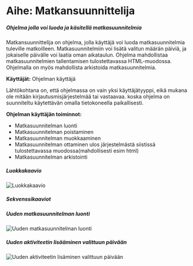 # Aihe: Matkansuunnittelija
##### Ohjelma jolla voi luoda ja käsitellä matkasuunnitelmia

Matkansuunnittelija on ohjelma, jolla käyttäjä voi luoda matkasuunnitelmia tuleville matkoilleen. Matkasuunnitelmiin voi lisätä valitun määrän päiviä, ja jokaiselle päivälle voi laatia oman aikataulun. Ohjelma mahdollistaa matkasuunnitelmien tallentamisen tulostettavassa HTML-muodossa. Ohjelmalla on myös mahdollista arkistoida matkasuunnitelmia.

**Käyttäjät:** Ohjelman käyttäjä

Lähtökohtana on, että ohjelmassa on vain yksi käyttäjätyyppi, eikä mukana ole mitään kirjautusmisjärjestelmää tai vastaavaa. koska ohjelma on suunniteltu käytettävän omalla tietokoneella paikallisesti.

**Ohjelman käyttäjän toiminnot:**

- Matkasuunnitelman luonti
- Matkasuunnitelman poistaminen
- Matkasuunnitelman muokkaaminen
- Matkasuunnitelman ottaminen ulos järjestelmästä siistissä tulostettavassa muodossa(mahdollisesti esim html)
- Matkasuunnitelman arkistointi

##### Luokkakaavio
![Luokkakaavio](/dokumentaatio/luokkakaavio.png)

##### Sekvenssikaaviot
##### Uuden matkasuunnitelman luonti
![Uuden matkasuunnitelman luonti](/dokumentaatio/Matkasuunnitelman_luonti.png)
##### Uuden aktiviteetin lisääminen valittuun päivään
![Uuden aktiviteetin lisäminen valittuun päivään](/dokumentaatio/aktiviteetin_lisaaminen_matkasuunnitelmaan.png)





